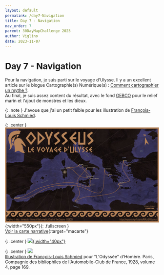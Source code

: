 ```yaml
---
layout: default
permalink: /day7-Navigation
title: Day 7 - Navigation
nav_order: 7
parent: 30DayMapChallenge 2023
author: Viglino
date: 2023-11-07
---
```

# Day 7 - Navigation

Pour la navigation, je suis parti sur le voyage d'Ulysse. Il y a un excellent article sur le blogue Cartographie(s) Numérique(s) : [Comment cartographier un mythe ?](https://cartonumerique.blogspot.com/2019/03/le-voyage-d-ulysse.html).   
Au final, je suis assez content du résultat, avec le fond [GEBCO](https://www.gebco.net/) pour le relief marin et l'ajout de monstres et les dieux.

{: .note }
J'avoue que j'ai un petit faible pour les illustration de [François-Louis Schmied](https://commons.wikimedia.org/w/index.php?search=Schmied+illustration+Odyss%C3%A9e&title=Special:MediaSearch&go=Go&type=image).

{: .center }
![](./day7-navigation.jpg){:width="550px"}{: .fullscreen }    
[Voir la carte narrative](https://macarte.ign.fr/carte/RIRck3/Odyseus){:target="macarte"}

{: .center }
[![](https://upload.wikimedia.org/wikipedia/commons/5/5a/X_icon_2.svg){:width="40px"}](https://twitter.com/jmviglino/status/1721797274248864215)

{: .center }
![](https://upload.wikimedia.org/wikipedia/commons/thumb/c/c4/Schmied_illustration_Odyss%C3%A9e-CompBibliophilesAutoClubFrance-1932vol4p169.png/640px-Schmied_illustration_Odyss%C3%A9e-CompBibliophilesAutoClubFrance-1932vol4p169.png)    
[Illustration de François-Louis Schmied](https://commons.wikimedia.org/wiki/File:Schmied_illustration_Odyss%C3%A9e-CompBibliophilesAutoClubFrance-1932vol4p169.png) pour "L'Odyssée" d'Homère. Paris, Compagnie des bibliophiles de l'Automobile-Club de France, 1928, volume 4, page 169.
